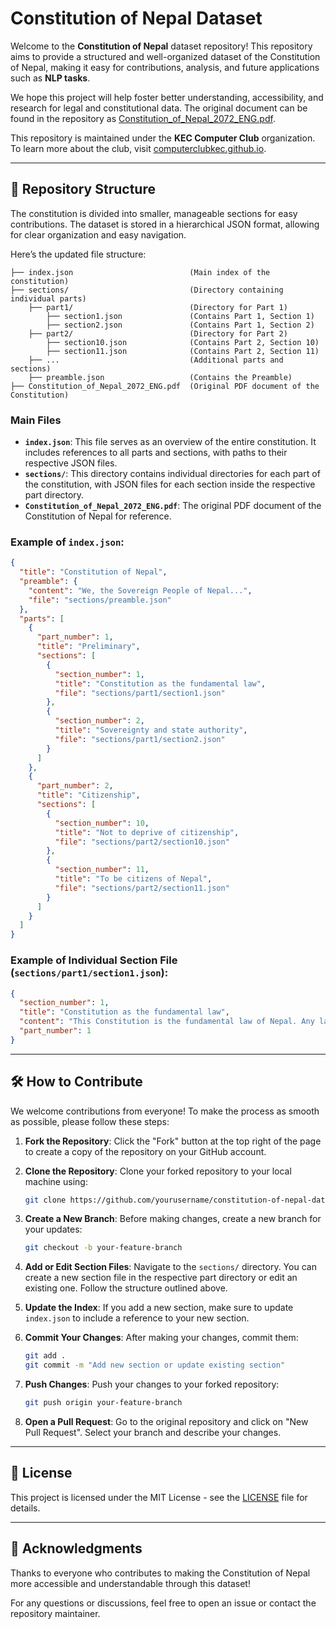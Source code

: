 # Constitution of Nepal Dataset

Welcome to the **Constitution of Nepal** dataset repository! This repository aims to provide a structured and well-organized dataset of the Constitution of Nepal, making it easy for contributions, analysis, and future applications such as **NLP tasks**.

We hope this project will help foster better understanding, accessibility, and research for legal and constitutional data. The original document can be found in the repository as [Constitution_of_Nepal_2072_ENG.pdf](Constitution_of_Nepal_2072_ENG.pdf).

This repository is maintained under the **KEC Computer Club** organization. To learn more about the club, visit [computerclubkec.github.io](https://computerclubkec.github.io).

---

## 📁 Repository Structure

The constitution is divided into smaller, manageable sections for easy contributions. The dataset is stored in a hierarchical JSON format, allowing for clear organization and easy navigation.

Here’s the updated file structure:

```
├── index.json                          (Main index of the constitution)
├── sections/                           (Directory containing individual parts)
    ├── part1/                          (Directory for Part 1)
        ├── section1.json               (Contains Part 1, Section 1)
        ├── section2.json               (Contains Part 1, Section 2)
    ├── part2/                          (Directory for Part 2)
        ├── section10.json              (Contains Part 2, Section 10)
        ├── section11.json              (Contains Part 2, Section 11)
    ├── ...                             (Additional parts and sections)
    ├── preamble.json                   (Contains the Preamble)
├── Constitution_of_Nepal_2072_ENG.pdf  (Original PDF document of the Constitution)
```

### **Main Files**

- **`index.json`**: This file serves as an overview of the entire constitution. It includes references to all parts and sections, with paths to their respective JSON files.
- **`sections/`**: This directory contains individual directories for each part of the constitution, with JSON files for each section inside the respective part directory.
- **`Constitution_of_Nepal_2072_ENG.pdf`**: The original PDF document of the Constitution of Nepal for reference.

### **Example of `index.json`:**
```json
{
  "title": "Constitution of Nepal",
  "preamble": {
    "content": "We, the Sovereign People of Nepal...",
    "file": "sections/preamble.json"
  },
  "parts": [
    {
      "part_number": 1,
      "title": "Preliminary",
      "sections": [
        {
          "section_number": 1,
          "title": "Constitution as the fundamental law",
          "file": "sections/part1/section1.json"
        },
        {
          "section_number": 2,
          "title": "Sovereignty and state authority",
          "file": "sections/part1/section2.json"
        }
      ]
    },
    {
      "part_number": 2,
      "title": "Citizenship",
      "sections": [
        {
          "section_number": 10,
          "title": "Not to deprive of citizenship",
          "file": "sections/part2/section10.json"
        },
        {
          "section_number": 11,
          "title": "To be citizens of Nepal",
          "file": "sections/part2/section11.json"
        }
      ]
    }
  ]
}
```

### **Example of Individual Section File (`sections/part1/section1.json`):**
```json
{
  "section_number": 1,
  "title": "Constitution as the fundamental law",
  "content": "This Constitution is the fundamental law of Nepal. Any law inconsistent with this Constitution shall, to the extent of such inconsistency, be void.",
  "part_number": 1
}
```

---

## 🛠️ How to Contribute

We welcome contributions from everyone! To make the process as smooth as possible, please follow these steps:

1. **Fork the Repository**: Click the "Fork" button at the top right of the page to create a copy of the repository on your GitHub account.

2. **Clone the Repository**: Clone your forked repository to your local machine using:
   ```bash
   git clone https://github.com/yourusername/constitution-of-nepal-dataset.git
   ```

3. **Create a New Branch**: Before making changes, create a new branch for your updates:
   ```bash
   git checkout -b your-feature-branch
   ```

4. **Add or Edit Section Files**: Navigate to the `sections/` directory. You can create a new section file in the respective part directory or edit an existing one. Follow the structure outlined above.

5. **Update the Index**: If you add a new section, make sure to update `index.json` to include a reference to your new section.

6. **Commit Your Changes**: After making your changes, commit them:
   ```bash
   git add .
   git commit -m "Add new section or update existing section"
   ```

7. **Push Changes**: Push your changes to your forked repository:
   ```bash
   git push origin your-feature-branch
   ```

8. **Open a Pull Request**: Go to the original repository and click on "New Pull Request". Select your branch and describe your changes.

---

## 📜 License

This project is licensed under the MIT License - see the [LICENSE](LICENSE) file for details.

---

## 🤝 Acknowledgments

Thanks to everyone who contributes to making the Constitution of Nepal more accessible and understandable through this dataset!

For any questions or discussions, feel free to open an issue or contact the repository maintainer.
